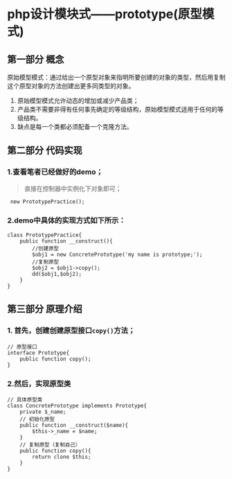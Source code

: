 # php设计模块式——prototype(原型模式)
## 第一部分 概念
原始模型模式：通过给出一个原型对象来指明所要创建的对象的类型，然后用复制这个原型对象的方法创建出更多同类型的对象。
1. 原始模型模式允许动态的增加或减少产品类；
2. 产品类不需要非得有任何事先确定的等级结构，原始模型模式适用于任何的等级结构。
3. 缺点是每一个类都必须配备一个克隆方法。

## 第二部分 代码实现

### 1.查看笔者已经做好的demo；
> 直接在控制器中实例化下对象即可；

```
 new PrototypePractice();
```
### 2.demo中具体的实现方式如下所示：
```
class PrototypePractice{
    public function __construct(){
        //创建原型
        $obj1 = new ConcretePrototype('my name is prototype;');
        //复制原型
        $obj2 = $obj1->copy();
        dd($obj1,$obj2);
    }
}
```
## 第三部分 原理介绍
### 1. 首先，创建创建原型接口`copy()`方法；
```
// 原型接口
interface Prototype{
    public function copy();
}
```
### 2.然后，实现原型类
```
// 具体原型类
class ConcretePrototype implements Prototype{
    private $_name;
    // 初始化原型
    public function __construct($name){
        $this->_name = $name;
    }
    // 复制原型（复制自己）
    public function copy(){
        return clone $this;
    }
}
```
